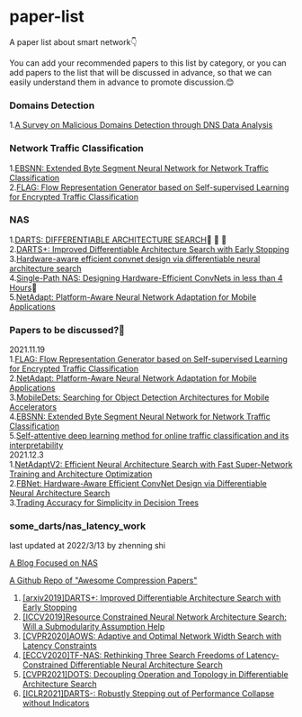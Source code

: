 # paper-list
A paper list about smart network:point_down:

You can add your recommended papers to this list by category, or you can add papers to the list that will be discussed in advance, 
so that we can easily understand them in advance to promote discussion.:blush:
### Domains Detection
1.[A Survey on Malicious Domains Detection through
DNS Data Analysis](https://arxiv.org/abs/1805.08426)
### Network Traffic Classification
1.[EBSNN: Extended Byte Segment Neural Network for Network Traffic Classification](https://ieeexplore.ieee.org/document/9503323)\
2.[FLAG: Flow Representation Generator based on Self-supervised Learning for Encrypted Traffic Classification](https://conferences.sigcomm.org/events/apnet2021/papers/apnet2021-1.pdf)
### NAS
1.[DARTS: DIFFERENTIABLE ARCHITECTURE SEARCH](https://openreview.net/pdf?id=S1eYHoC5FX):star2: :star2: :star2:\
2.[DARTS+: Improved Differentiable Architecture Search with Early Stopping](https://www.weiranhuang.com/publications/pdf/dartsplus2019.pdf)\
3.[Hardware-aware efficient convnet design via differentiable neural architecture search](https://arxiv.org/abs/1812.03443)\
4.[Single-Path NAS: Designing Hardware-Efficient ConvNets in less than 4 Hours](https://arxiv.org/abs/1904.02877):star2:\
5.[NetAdapt: Platform-Aware Neural Network Adaptation for Mobile Applications](https://www.researchgate.net/publication/324435700_NetAdapt_Platform-Aware_Neural_Network_Adaptation_for_Mobile_Applications)
### Papers to be discussed?:speech_balloon:
2021.11.19\
1.[FLAG: Flow Representation Generator based on Self-supervised Learning for Encrypted Traffic Classification](https://conferences.sigcomm.org/events/apnet2021/papers/apnet2021-1.pdf)\
2.[NetAdapt: Platform-Aware Neural Network Adaptation for Mobile Applications](https://www.researchgate.net/publication/324435700_NetAdapt_Platform-Aware_Neural_Network_Adaptation_for_Mobile_Applications)\
3.[MobileDets: Searching for Object Detection Architectures for Mobile Accelerators](https://openaccess.thecvf.com/content/CVPR2021/papers/Xiong_MobileDets_Searching_for_Object_Detection_Architectures_for_Mobile_Accelerators_CVPR_2021_paper.pdf)\
4.[EBSNN: Extended Byte Segment Neural Network for Network Traffic Classification](https://ieeexplore.ieee.org/document/9503323)\
5.[Self-attentive deep learning method for online traffic classification and its interpretability](https://www.sciencedirect.com/science/article/pii/S1389128621002930)\
2021.12.3\
1.[NetAdaptV2: Efficient Neural Architecture Search with Fast Super-Network Training and Architecture Optimization](https://openaccess.thecvf.com/content/CVPR2021/papers/Yang_NetAdaptV2_Efficient_Neural_Architecture_Search_With_Fast_Super-Network_Training_and_CVPR_2021_paper.pdf)\
2.[FBNet: Hardware-Aware Efficient ConvNet Design via Differentiable Neural Architecture Search](https://research.fb.com/wp-content/uploads/2019/05/FBNet-Hardware-Aware-Efficient-ConvNet-Design-via-Differentiable-Neural-Architecture-Search.pdf)\
3.[Trading Accuracy for Simplicity in Decision Trees](https://link.springer.com/content/pdf/10.1023%2FA%3A1022685808937.pdf)

### some_darts/nas_latency_work

last updated at 2022/3/13 by zhenning shi

[A Blog Focused on NAS](https://www.cnblogs.com/chenbong/)

[A Github Repo of "Awesome Compression Papers"](https://github.com/chenbong/awesome-compression-papers)

1. [[arxiv2019]DARTS+:  Improved Differentiable Architecture Search with Early Stopping](https://arxiv.org/pdf/1909.06035.pdf)
2. [[ICCV2019]Resource Constrained Neural Network Architecture Search: Will a Submodularity Assumption Help](https://openaccess.thecvf.com/content_ICCV_2019/papers/Xiong_Resource_Constrained_Neural_Network_Architecture_Search_Will_a_Submodularity_Assumption_ICCV_2019_paper.pdf)
3. [[CVPR2020]AOWS: Adaptive and Optimal Network Width Search with Latency Constraints](https://openaccess.thecvf.com/content_CVPR_2020/papers/Berman_AOWS_Adaptive_and_Optimal_Network_Width_Search_With_Latency_Constraints_CVPR_2020_paper.pdf)
4. [[ECCV2020]TF-NAS: Rethinking Three Search Freedoms of Latency-Constrained Differentiable Neural Architecture Search](https://arxiv.org/pdf/2008.05314.pdf)
5. [[CVPR2021]DOTS: Decoupling Operation and Topology in Differentiable Architecture Search](https://openaccess.thecvf.com/content/CVPR2021/papers/Gu_DOTS_Decoupling_Operation_and_Topology_in_Differentiable_Architecture_Search_CVPR_2021_paper.pdf)
6. [[ICLR2021]DARTS-: Robustly Stepping out of Performance Collapse without Indicators](https://arxiv.org/pdf/2009.01027.pdf?ref=https://githubhelp.com)

